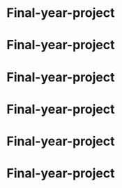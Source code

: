 # Final-year-project
# Final-year-project
# Final-year-project
# Final-year-project
# Final-year-project
# Final-year-project
